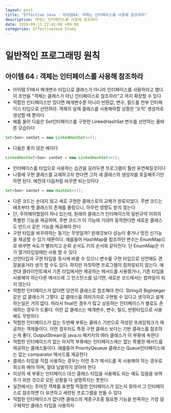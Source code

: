 ```yaml
---
layout: post
title: "Effective Java - 아이템64: 객체는 인터페이스를 사용해 참조하라"
description: 객체는 인터페이스를 사용해 참조하라
date: 2020-09-13 22:41:00 +09:00
categories: EffectiveJava Study
---
```



# 일반적인 프로그래밍 원칙

## 아이템 64 : 객체는 인터페이스를 사용해 참조하라

- 아이템 51에서 매개변수 타입으로 클래스가 아니라 인터페이스를 사용하라고 했다. 이 조언을 "객체는 클래스가 아닌 인터페이스로 참조하라"고 까지 확장할 수 있다
- 적합한 인터페이스만 있다면 매개변수뿐 아니라 반환값, 변수, 필드를 전부 인터페이스 타입으로 선언하라. 객체의 실제 클래스를 사용해야할 상황은 '오직' 생성자로 생성할 때 뿐이다
- 예를 들어 다음은 Set인터페이스를 구현한 LinkedHashSet 변수를 선언하는 올바른 모습이다

```java
Set<Son> sonSet = new LinkedHashSet<>();
```

- 다음은 좋지 않은 예이다

```java
LinkedHashSet<Son> sonSet = new LinkedHashSet<>();
```

- 인터페이스를 타입으로 사용하는 습관을 길러두면 프로그램이 훨씬 유연해질것이다
- 나중에 구현 클래스를 교체하고자 한다면 그저 새 클래스의 생성자를 호출해주기만 하면 된다. 예컨데 다음처럼 바꾸면 되는것이다

```java
Set<Son> sonSet = new HashSet<>();
```

- 다른 코드는 손대지 않고 새로 구현한 클래스로의 교체가 완료되었다. 주변 코드는 애초부터 옛 클래스의 존재를 몰랐으니, 아무런 영향도 받지 않는다
- 단, 주의해야할점이 하나 있는데, 원래의 클래스가 인터페이스의 일반규약 이외의 특별한 기능을 제공하며, 주변 코드가 이 기능에 기대어 동작한다면 새로운 클래스도 반드시 같은 기능을 제공해야 한다
- 구현 타입을 바꾸려하는 동기는 무엇일까? 원래것보다 성능이 좋거나 멋진 신기능을 제공할 수 있기 때문이다. 예를들어 HashMap을 참조하던 변수는 EnumMap으로 바꾸면 속도가 빨라지고 순회 순서도 키의 순서와 같아진다. 단 EnumMap은 키가 열거타입일때만 사용 할 수 있다
- 선언타입과 구현 타입을 동시에 바꿀 수 있으니 변수를 구현 타입으로 선언해도 괜찮을을거라 생각 할 수도 있다. 하지만 자칫하면 프로그램이 컴파일되지 않는다. 예컨대 클라이언트에서 기존 타입에서만 제공하는 메서드를 사용했거나, 기존 타입을 사용해야 하는다른 메서드에 그 인스턴스를 넘기면, 새로운 코드에서는 컴파일이 되지 않는다
- 적합한 인터페이스가 없다면 당연히 클래스로 참조해야 한다. String과 BigInteger같은 값 클래스가 그렇다. 값 클래스를 여러가지로 구현될 수 있다고 생각하고 설계하는일은 거의 없다. 따라서 final인 경우가 많고 상응하는 인터페이스가 별로도 존재하는 경우가 드물다. 이런 값 클래스는 매개변수, 변수, 필드, 반환타입으로 사용해도 무방하다
- 적합한 인터페이스가 없는 두번째 부류는 클래스 기반으로 작성된 프레임워크가 제공하는 객체들이다. 이런 경우라도 특정 구현 클래스 보다는 기반 클래스를 참조하는게 좋다. OutputStream등 java.io 패키지의 여러 클래스가 이 부류에 속한다
- 적합한 인터페이스가 없는 마지막 부류에는 인터페이스에는 없는 특별한 메서드를 제공하는 클래스들이다. 예를들어 PriorityQeueue 클래스는 Queue인터페이스에는 없는 comparator 메서드를 제공한다
- 클래스 타입을 직접 사용하는 경우는 이런 추가 메서드를 꼭 사용해야 하는 경우로 최소화 해야 하며, 절대 남발하지 않아야 한다
- 이상의 세 부류는 인터페이스 대신 클래스 타입을 사용해도 되는 예도 있음을 보여주기 위한 것으로 모든 상황을 다 설명하지는 못한다
- 실전에서는 주어진 객체를 표현할 적절한 인터페이스가 있는지 찾아서 그 인터페이스로 참조하면 더 유연하고 세련된 프로그램을 만들 수 있다
- 적합한 인터페이스가 없다면 클래스의 계층구조중 필요한 기능을 만족하는 가장 덜 구체적인 클래스 타입을 사용하자